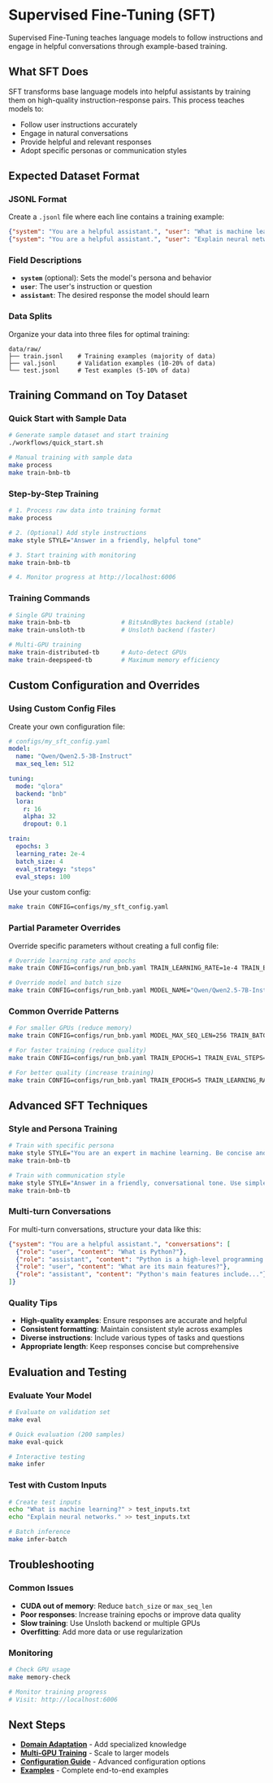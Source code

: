 # Supervised Fine-Tuning (SFT)

Supervised Fine-Tuning teaches language models to follow instructions and engage in helpful conversations through example-based training.

## What SFT Does

SFT transforms base language models into helpful assistants by training them on high-quality instruction-response pairs. This process teaches models to:

- Follow user instructions accurately
- Engage in natural conversations
- Provide helpful and relevant responses
- Adopt specific personas or communication styles

## Expected Dataset Format

### JSONL Format
Create a `.jsonl` file where each line contains a training example:

```json
{"system": "You are a helpful assistant.", "user": "What is machine learning?", "assistant": "Machine learning is a subset of artificial intelligence that enables computers to learn and improve from experience without being explicitly programmed."}
{"system": "You are a helpful assistant.", "user": "Explain neural networks simply.", "assistant": "Neural networks are computing systems inspired by biological brains. They consist of interconnected nodes that process information and learn patterns from data."}
```

### Field Descriptions
- **`system`** (optional): Sets the model's persona and behavior
- **`user`**: The user's instruction or question
- **`assistant`**: The desired response the model should learn

### Data Splits
Organize your data into three files for optimal training:
```
data/raw/
├── train.jsonl    # Training examples (majority of data)
├── val.jsonl      # Validation examples (10-20% of data)
└── test.jsonl     # Test examples (5-10% of data)
```

## Training Command on Toy Dataset

### Quick Start with Sample Data
```bash
# Generate sample dataset and start training
./workflows/quick_start.sh

# Manual training with sample data
make process
make train-bnb-tb
```

### Step-by-Step Training
```bash
# 1. Process raw data into training format
make process

# 2. (Optional) Add style instructions
make style STYLE="Answer in a friendly, helpful tone"

# 3. Start training with monitoring
make train-bnb-tb

# 4. Monitor progress at http://localhost:6006
```

### Training Commands
```bash
# Single GPU training
make train-bnb-tb              # BitsAndBytes backend (stable)
make train-unsloth-tb          # Unsloth backend (faster)

# Multi-GPU training
make train-distributed-tb      # Auto-detect GPUs
make train-deepspeed-tb        # Maximum memory efficiency
```

## Custom Configuration and Overrides

### Using Custom Config Files
Create your own configuration file:

```yaml
# configs/my_sft_config.yaml
model:
  name: "Qwen/Qwen2.5-3B-Instruct"
  max_seq_len: 512

tuning:
  mode: "qlora"
  backend: "bnb"
  lora:
    r: 16
    alpha: 32
    dropout: 0.1

train:
  epochs: 3
  learning_rate: 2e-4
  batch_size: 4
  eval_strategy: "steps"
  eval_steps: 100
```

Use your custom config:
```bash
make train CONFIG=configs/my_sft_config.yaml
```

### Partial Parameter Overrides
Override specific parameters without creating a full config file:

```bash
# Override learning rate and epochs
make train CONFIG=configs/run_bnb.yaml TRAIN_LEARNING_RATE=1e-4 TRAIN_EPOCHS=5

# Override model and batch size
make train CONFIG=configs/run_bnb.yaml MODEL_NAME="Qwen/Qwen2.5-7B-Instruct" TRAIN_BATCH_SIZE=2
```

### Common Override Patterns
```bash
# For smaller GPUs (reduce memory)
make train CONFIG=configs/run_bnb.yaml MODEL_MAX_SEQ_LEN=256 TRAIN_BATCH_SIZE=2

# For faster training (reduce quality)
make train CONFIG=configs/run_bnb.yaml TRAIN_EPOCHS=1 TRAIN_EVAL_STEPS=200

# For better quality (increase training)
make train CONFIG=configs/run_bnb.yaml TRAIN_EPOCHS=5 TRAIN_LEARNING_RATE=1e-4
```

## Advanced SFT Techniques

### Style and Persona Training
```bash
# Train with specific persona
make style STYLE="You are an expert in machine learning. Be concise and technical."
make train-bnb-tb

# Train with communication style
make style STYLE="Answer in a friendly, conversational tone. Use simple language."
make train-bnb-tb
```

### Multi-turn Conversations
For multi-turn conversations, structure your data like this:
```json
{"system": "You are a helpful assistant.", "conversations": [
  {"role": "user", "content": "What is Python?"},
  {"role": "assistant", "content": "Python is a high-level programming language..."},
  {"role": "user", "content": "What are its main features?"},
  {"role": "assistant", "content": "Python's main features include..."}
]}
```

### Quality Tips
- **High-quality examples**: Ensure responses are accurate and helpful
- **Consistent formatting**: Maintain consistent style across examples
- **Diverse instructions**: Include various types of tasks and questions
- **Appropriate length**: Keep responses concise but comprehensive

## Evaluation and Testing

### Evaluate Your Model
```bash
# Evaluate on validation set
make eval

# Quick evaluation (200 samples)
make eval-quick

# Interactive testing
make infer
```

### Test with Custom Inputs
```bash
# Create test inputs
echo "What is machine learning?" > test_inputs.txt
echo "Explain neural networks." >> test_inputs.txt

# Batch inference
make infer-batch
```

## Troubleshooting

### Common Issues
- **CUDA out of memory**: Reduce `batch_size` or `max_seq_len`
- **Poor responses**: Increase training epochs or improve data quality
- **Slow training**: Use Unsloth backend or multiple GPUs
- **Overfitting**: Add more data or use regularization

### Monitoring
```bash
# Check GPU usage
make memory-check

# Monitor training progress
# Visit: http://localhost:6006
```

## Next Steps

- **[Domain Adaptation](../dapt/)** - Add specialized knowledge
- **[Multi-GPU Training](../multi-gpu/)** - Scale to larger models
- **[Configuration Guide](../configuration/)** - Advanced configuration options
- **[Examples](../../examples/)** - Complete end-to-end examples
